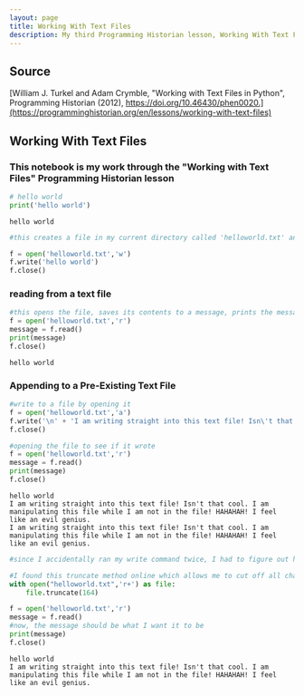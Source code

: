 ```yaml
---
layout: page
title: Working With Text Files
description: My third Programming Historian lesson, Working With Text Files
---
```

## Source
[William J. Turkel and Adam Crymble, "Working with Text Files in Python", Programming Historian (2012), https://doi.org/10.46430/phen0020.](https://programminghistorian.org/en/lessons/working-with-text-files)


## Working With Text Files
### This notebook is my work through the "Working with Text Files" Programming Historian lesson


```python
# hello world
print('hello world')
```

    hello world



```python
#this creates a file in my current directory called 'helloworld.txt' and writes into it

f = open('helloworld.txt','w')
f.write('hello world')
f.close()
```

### reading from a text file


```python
#this opens the file, saves its contents to a message, prints the message and closes it
f = open('helloworld.txt','r')
message = f.read()
print(message)
f.close()
```

    hello world


### Appending to a Pre-Existing Text File


```python
#write to a file by opening it
f = open('helloworld.txt','a')
f.write('\n' + 'I am writing straight into this text file! Isn\'t that cool. I am manipulating this file while I am not in the file! HAHAHAH! I feel like an evil genius.')
f.close()
```


```python
#opening the file to see if it wrote
f = open('helloworld.txt','r')
message = f.read()
print(message)
f.close()
```

    hello world
    I am writing straight into this text file! Isn't that cool. I am manipulating this file while I am not in the file! HAHAHAH! I feel like an evil genius.
    I am writing straight into this text file! Isn't that cool. I am manipulating this file while I am not in the file! HAHAHAH! I feel like an evil genius.



```python
#since I accidentally ran my write command twice, I had to figure out how to undo my error
```


```python
#I found this truncate method online which allows me to cut off all characters after the input parameter
with open("helloworld.txt",'r+') as file:
    file.truncate(164)

f = open('helloworld.txt','r')
message = f.read()
#now, the message should be what I want it to be
print(message)
f.close()
```

    hello world
    I am writing straight into this text file! Isn't that cool. I am manipulating this file while I am not in the file! HAHAHAH! I feel like an evil genius.

